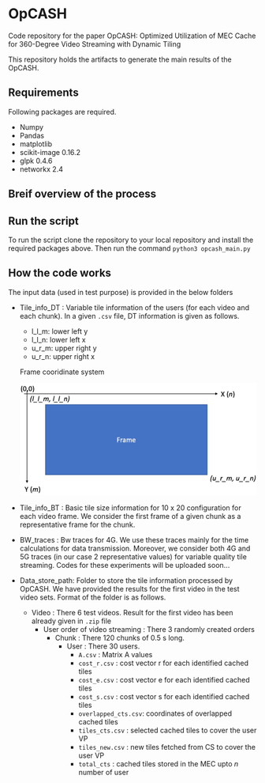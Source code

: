 # OpCASH
Code repository for the paper OpCASH: Optimized Utilization of MEC Cache for 360-Degree Video Streaming with Dynamic Tiling

This repository holds the artifacts to generate the main results of the OpCASH.

## Requirements
Following packages are required.

* Numpy				
*	Pandas			
*	matplotlib
*	scikit-image      0.16.2
*	glpk              0.4.6
*	networkx          2.4

## Breif overview of the process



## Run the script
To run the script clone the repository to your local repository and install the required packages above. Then run the command
`python3 opcash_main.py`

## How the code works
The input data (used in test purpose) is provided in the below folders

* Tile_info_DT  : Variable tile information of the users (for each video and each chunk). In a given `.csv` file, DT information is given as follows.
  * l_l_m: lower left y
  * l_l_n: lower left x
  * u_r_m: upper right y
  * u_r_n: upper right x
  
  Frame cooridinate system
  
  <img src="images/coord_system.jpg" width="500">

* Tile_info_BT : Basic tile size information for 10 x 20 configuration for each video frame. We consider the first frame of a given chunk as a representative frame for the chunk.
* BW_traces    : Bw traces for 4G. We use these traces mainly for the time calculations for data transmission. Moreover, we consider both 4G and 5G traces (in our case 2 representative values) for variable quality tile streaming. Codes for these experiments will be uploaded soon...
* Data_store_path: Folder to store the tile information processed by OpCASH. We have provided the results for the first video in the test video sets. Format of the folder is as follows.
  * Video : There 6 test videos. Result for the first video has been already given in `.zip` file
    * User order of video streaming : There 3 randomly created orders
      * Chunk : There 120 chunks of 0.5 s long.
        * User : There 30 users.
          * `A.csv` : Matrix A values
          * `cost_r.csv` : cost vector r for each identified cached tiles
          * `cost_e.csv` : cost vector e for each identified cached tiles
          * `cost_s.csv` : cost vector s for each identified cached tiles
          * `overlapped_cts.csv`: coordinates of overlapped cached tiles
          * `tiles_cts.csv` : selected cached tiles to cover the user VP
          * `tiles_new.csv` : new tiles fetched from CS to cover the user VP
          * `total_cts` : cached tiles stored in the MEC upto _n_ number of user
        







